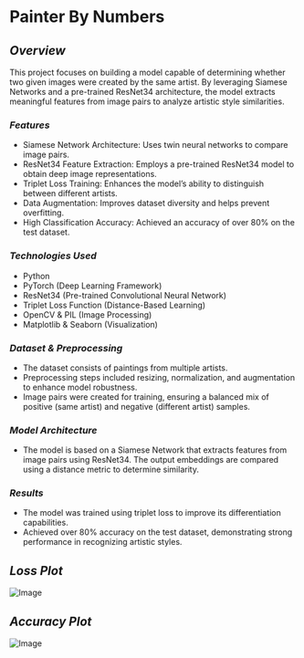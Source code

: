# Painter By Numbers

## *Overview*

This project focuses on building a model capable of determining whether two given images were created by the same artist. By leveraging Siamese Networks and a pre-trained ResNet34 architecture, the model extracts meaningful features from image pairs to analyze artistic style similarities.

### *Features*

- Siamese Network Architecture: Uses twin neural networks to compare image pairs.
- ResNet34 Feature Extraction: Employs a pre-trained ResNet34 model to obtain deep image representations.
- Triplet Loss Training: Enhances the model’s ability to distinguish between different artists.
- Data Augmentation: Improves dataset diversity and helps prevent overfitting.
- High Classification Accuracy: Achieved an accuracy of over 80% on the test dataset.

### *Technologies Used*

- Python
- PyTorch (Deep Learning Framework)
- ResNet34 (Pre-trained Convolutional Neural Network)
- Triplet Loss Function (Distance-Based Learning)
- OpenCV & PIL (Image Processing)
- Matplotlib & Seaborn (Visualization)

### *Dataset & Preprocessing*

- The dataset consists of paintings from multiple artists.
- Preprocessing steps included resizing, normalization, and augmentation to enhance model robustness.
- Image pairs were created for training, ensuring a balanced mix of positive (same artist) and negative (different artist) samples.

### *Model Architecture*

- The model is based on a Siamese Network that extracts features from image pairs using ResNet34. The output embeddings are compared using a distance metric to determine similarity.

### *Results*

- The model was trained using triplet loss to improve its differentiation capabilities.
- Achieved over 80% accuracy on the test dataset, demonstrating strong performance in recognizing artistic styles.

## *Loss Plot* 

![Image](https://github.com/user-attachments/assets/49c6ef28-9a17-4b74-b772-45d5cb2888fc)


## *Accuracy Plot*

![Image](https://github.com/user-attachments/assets/a5cbc9a4-4d36-471e-b235-8052a3d5eedf)

